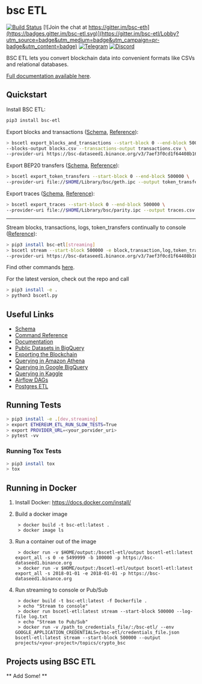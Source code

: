 # bsc ETL

[![Build Status](https://travis-ci.com/blockchain-etl/bsc-etl.png)](https://travis-ci.com/blockchain-etl/bsc-etl)
[![Join the chat at https://gitter.im/bsc-eth](https://badges.gitter.im/bsc-etl.svg)](https://gitter.im/bsc-etl/Lobby?utm_source=badge&utm_medium=badge&utm_campaign=pr-badge&utm_content=badge)
[![Telegram](https://img.shields.io/badge/telegram-join%20chat-blue.svg)](https://t.me/joinchat/GsMpbA3mv1OJ6YMp3T5ORQ)
[![Discord](https://img.shields.io/badge/discord-join%20chat-blue.svg)](https://discord.gg/wukrezR)

BSC ETL lets you convert blockchain data into convenient formats like CSVs and relational databases.

[Full documentation available here](http://bsc-etl.readthedocs.io/).

## Quickstart

Install BSC ETL:

```bash
pip3 install bsc-etl
```

Export blocks and transactions ([Schema](docs/schema.md#blockscsv), [Reference](docs/commands.md#export_blocks_and_transactions)):

```bash
> bscetl export_blocks_and_transactions --start-block 0 --end-block 500000 \
--blocks-output blocks.csv --transactions-output transactions.csv \
--provider-uri https://bsc-dataseed1.binance.org/v3/7aef3f0cd1f64408b163814b22cc643c
```

Export BEP20 transfers ([Schema](docs/schema.md#token_transferscsv), [Reference](docs/commands.md##export_token_transfers)):

```bash
> bscetl export_token_transfers --start-block 0 --end-block 500000 \
--provider-uri file://$HOME/Library/bsc/geth.ipc --output token_transfers.csv
```

Export traces ([Schema](docs/schema.md#tracescsv), [Reference](docs/commands.md#export_traces)):

```bash
> bscetl export_traces --start-block 0 --end-block 500000 \
--provider-uri file://$HOME/Library/bsc/parity.ipc --output traces.csv
```

---

Stream blocks, transactions, logs, token_transfers continually to console ([Reference](docs/commands.md#stream)):

```bash
> pip3 install bsc-etl[streaming]
> bscetl stream --start-block 500000 -e block,transaction,log,token_transfer --log-file log.txt \
--provider-uri https://bsc-dataseed1.binance.org/v3/7aef3f0cd1f64408b163814b22cc643c
```

Find other commands [here](https://bsc-etl.readthedocs.io/en/latest/commands/).

For the latest version, check out the repo and call 
```bash
> pip3 install -e . 
> python3 bscetl.py
```

## Useful Links

- [Schema](https://bsc-etl.readthedocs.io/en/latest/schema/)
- [Command Reference](https://bsc-etl.readthedocs.io/en/latest/commands/)
- [Documentation](https://bsc-etl.readthedocs.io/)
- [Public Datasets in BigQuery](https://github.com/blockchain-etl/public-datasets)  
- [Exporting the Blockchain](https://bsc-etl.readthedocs.io/en/latest/exporting-the-blockchain/)
- [Querying in Amazon Athena](https://bsc-etl.readthedocs.io/en/latest/amazon-athena/)
- [Querying in Google BigQuery](https://bsc-etl.readthedocs.io/en/latest/google-bigquery/)
- [Querying in Kaggle](https://www.kaggle.com/bigquery/bsc-blockchain)
- [Airflow DAGs](https://github.com/blockchain-etl/bsc-etl-airflow)
- [Postgres ETL](https://github.com/blockchain-etl/bsc-etl-postgresql)

## Running Tests

```bash
> pip3 install -e .[dev,streaming]
> export ETHEREUM_ETL_RUN_SLOW_TESTS=True
> export PROVIDER_URL=<your_porvider_uri>
> pytest -vv
``` 

### Running Tox Tests

```bash
> pip3 install tox
> tox
```

## Running in Docker

1. Install Docker: https://docs.docker.com/install/

2. Build a docker image
        
        > docker build -t bsc-etl:latest .
        > docker image ls
        
3. Run a container out of the image

        > docker run -v $HOME/output:/bscetl-etl/output bscetl-etl:latest export_all -s 0 -e 5499999 -b 100000 -p https://bsc-dataseed1.binance.org
        > docker run -v $HOME/output:/bscetl-etl/output bscetl-etl:latest export_all -s 2018-01-01 -e 2018-01-01 -p https://bsc-dataseed1.binance.org

4. Run streaming to console or Pub/Sub

        > docker build -t bsc-etl:latest -f Dockerfile .
        > echo "Stream to console"
        > docker run bscetl-etl:latest stream --start-block 500000 --log-file log.txt
        > echo "Stream to Pub/Sub"
        > docker run -v /path_to_credentials_file/:/bsc-etl/ --env GOOGLE_APPLICATION_CREDENTIALS=/bsc-etl/credentials_file.json bscetl-etl:latest stream --start-block 500000 --output projects/<your-project>/topics/crypto_bsc

## Projects using BSC ETL

** Add Some! ** 
